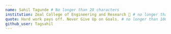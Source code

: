 ```yaml
---
name: Sahil Tagunde # No longer than 28 characters
institution: Zeal College of Engineering and Research 🚩 # no longer than 58 characters
quote: Hard work pays off. Never Give Up on Goals. # no longer than 100 characters, avoid using quotes(") to guarantee the format remains the same.
github_user: Tagsahil
---
```

